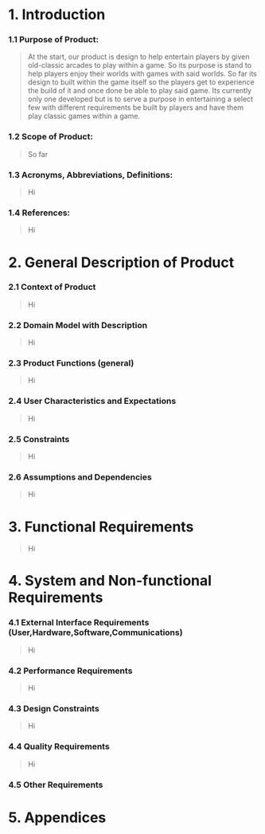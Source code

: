 # 1. Introduction
### 1.1 Purpose of Product: 
>  At the start, our product is design to help entertain players by given old-classic arcades to play within a game. So its purpose is stand to help players enjoy their worlds with games with said worlds. So far its design to built within the game itself so the players get to experience the build of it and once done be able to play said game. Its currently only one developed but is to serve a purpose in entertaining a select few with different requirements be built by players and have them play classic games within a game.
### 1.2 Scope of Product:
> So far 
### 1.3 Acronyms, Abbreviations, Definitions:
> Hi
### 1.4 References:
> Hi
# 2. General Description of Product
### 2.1 Context of Product
> Hi
### 2.2 Domain Model with Description
> Hi
### 2.3 Product Functions (general)
> Hi
### 2.4 User Characteristics and Expectations
> Hi
### 2.5 Constraints
> Hi
### 2.6 Assumptions and Dependencies
> Hi
# 3. Functional Requirements
> Hi
# 4. System and Non-functional Requirements
### 4.1 External Interface Requirements (User,Hardware,Software,Communications)
> Hi
### 4.2 Performance Requirements
> Hi
### 4.3 Design Constraints
> Hi
### 4.4 Quality Requirements
> Hi
### 4.5 Other Requirements
>
# 5. Appendices
>
